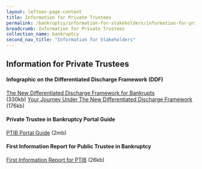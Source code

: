 ```yaml
---
layout: leftnav-page-content
title: Information for Private Trustees
permalink: /bankruptcy/information-for-stakeholders/information-for-private-trustees/
breadcrumb: Information for Private Trustees
collection_name: bankruptcy
second_nav_title: "Information for Stakeholders"
---
```

Information for Private Trustees
---
#### Infographic on the Differentiated Discharge Framework (DDF) <br>
[The New Differentiated Discharge Framework for Bankrupts](/files/InfographicFramework.pdf) <br> (330kb)
[Your Journey Under The New Differentiated Discharge Framework](/files/InfographicJourneyinBankruptcy.pdf) <br> (176kb)

#### Private Trustee in Bankruptcy Portal Guide <br>
[PTIB Portal Guide](/files/PTIB_Portal_Guide_V1-1.pdf) (2mb)<br>

#### First Information Report for Public Trustee in Bankruptcy <br>
[First Information Report for PTIB](/files/FIRST-INFORMATION-REPORT-PTIB-IIDRDS-DDF.docx) (26kb) <br>
